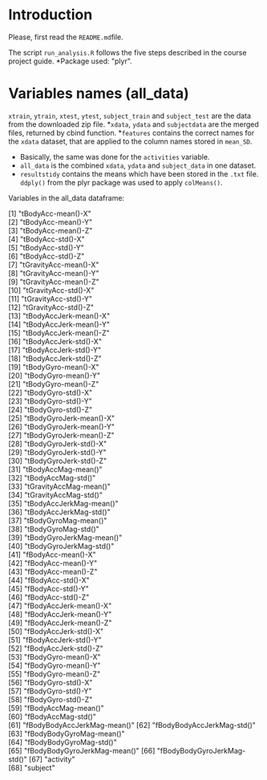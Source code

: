 # Introduction 

Please, first read the `README.md`file. 

The script `run_analysis.R` follows the five steps described in the course project guide. 
*Package used: "plyr". 

# Variables names (all_data)

`xtrain`, `ytrain`, `xtest`, `ytest`, `subject_train` and `subject_test` are the data from the downloaded zip file.
*`xdata`, `ydata` and `subjectdata` are the merged files, returned by cbind function.
*`features` contains the correct names for the `xdata` dataset, that are applied to the column names stored in `mean_SD`.
* Basically, the same was done for the `activities` variable.
* `all_data` is the combined `xdata`, `ydata` and `subject_data` in one dataset.
* `resultstidy` contains the means which have been stored in the `.txt` file. 
`ddply()` from the plyr package was used to apply `colMeans()`.

Variables in the all_data dataframe:

 [1] "tBodyAcc-mean()-X"          
 [2] "tBodyAcc-mean()-Y"          
 [3] "tBodyAcc-mean()-Z"          
 [4] "tBodyAcc-std()-X"           
 [5] "tBodyAcc-std()-Y"           
 [6] "tBodyAcc-std()-Z"           
 [7] "tGravityAcc-mean()-X"       
 [8] "tGravityAcc-mean()-Y"       
 [9] "tGravityAcc-mean()-Z"       
[10] "tGravityAcc-std()-X"        
[11] "tGravityAcc-std()-Y"        
[12] "tGravityAcc-std()-Z"        
[13] "tBodyAccJerk-mean()-X"      
[14] "tBodyAccJerk-mean()-Y"      
[15] "tBodyAccJerk-mean()-Z"      
[16] "tBodyAccJerk-std()-X"       
[17] "tBodyAccJerk-std()-Y"       
[18] "tBodyAccJerk-std()-Z"       
[19] "tBodyGyro-mean()-X"         
[20] "tBodyGyro-mean()-Y"         
[21] "tBodyGyro-mean()-Z"         
[22] "tBodyGyro-std()-X"          
[23] "tBodyGyro-std()-Y"          
[24] "tBodyGyro-std()-Z"          
[25] "tBodyGyroJerk-mean()-X"     
[26] "tBodyGyroJerk-mean()-Y"     
[27] "tBodyGyroJerk-mean()-Z"     
[28] "tBodyGyroJerk-std()-X"      
[29] "tBodyGyroJerk-std()-Y"      
[30] "tBodyGyroJerk-std()-Z"      
[31] "tBodyAccMag-mean()"         
[32] "tBodyAccMag-std()"          
[33] "tGravityAccMag-mean()"      
[34] "tGravityAccMag-std()"       
[35] "tBodyAccJerkMag-mean()"     
[36] "tBodyAccJerkMag-std()"      
[37] "tBodyGyroMag-mean()"        
[38] "tBodyGyroMag-std()"         
[39] "tBodyGyroJerkMag-mean()"    
[40] "tBodyGyroJerkMag-std()"     
[41] "fBodyAcc-mean()-X"          
[42] "fBodyAcc-mean()-Y"          
[43] "fBodyAcc-mean()-Z"          
[44] "fBodyAcc-std()-X"           
[45] "fBodyAcc-std()-Y"           
[46] "fBodyAcc-std()-Z"           
[47] "fBodyAccJerk-mean()-X"      
[48] "fBodyAccJerk-mean()-Y"      
[49] "fBodyAccJerk-mean()-Z"      
[50] "fBodyAccJerk-std()-X"       
[51] "fBodyAccJerk-std()-Y"       
[52] "fBodyAccJerk-std()-Z"       
[53] "fBodyGyro-mean()-X"         
[54] "fBodyGyro-mean()-Y"         
[55] "fBodyGyro-mean()-Z"         
[56] "fBodyGyro-std()-X"          
[57] "fBodyGyro-std()-Y"          
[58] "fBodyGyro-std()-Z"          
[59] "fBodyAccMag-mean()"         
[60] "fBodyAccMag-std()"          
[61] "fBodyBodyAccJerkMag-mean()" 
[62] "fBodyBodyAccJerkMag-std()"  
[63] "fBodyBodyGyroMag-mean()"    
[64] "fBodyBodyGyroMag-std()"     
[65] "fBodyBodyGyroJerkMag-mean()"
[66] "fBodyBodyGyroJerkMag-std()" 
[67] "activity"                   
[68] "subject"    

